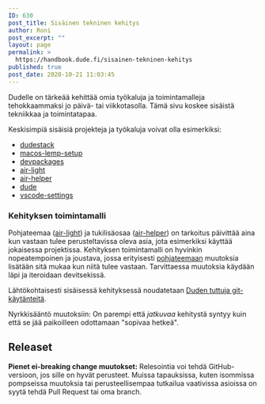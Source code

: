 ```yaml
---
ID: 630
post_title: Sisäinen tekninen kehitys
author: Roni
post_excerpt: ""
layout: page
permalink: >
  https://handbook.dude.fi/sisainen-tekninen-kehitys
published: true
post_date: 2020-10-21 11:03:45
---
```

<!-- wp:paragraph -->
<p>Dudelle on tärkeää kehittää omia työkaluja ja toimintamalleja tehokkaammaksi jo päivä- tai viikkotasolla. Tämä sivu koskee sisäistä tekniikkaa ja toimintatapaa.</p>
<!-- /wp:paragraph -->

<!-- wp:paragraph -->
<p>Keskisimpiä sisäisiä projekteja ja työkaluja voivat olla esimerkiksi:</p>
<!-- /wp:paragraph -->

<!-- wp:list -->
<ul><li><a class="github" href="https://github.com/digitoimistodude/dudestack">dudestack</a></li><li><a class="github" href="https://github.com/digitoimistodude/macos-lemp-setup">macos-lemp-setup</a></li><li><a href="https://github.com/digitoimistodude/devpackages">devpackages</a></li><li><a class="github" href="https://github.com/digitoimistodude/air-light">air-light</a></li><li><a class="github" href="https://github.com/digitoimistodude/air-helper">air-helper</a></li><li><a class="github" href="https://github.com/digitoimistodude/dude">dude</a></li><li><a class="github" href="https://github.com/ronilaukkarinen/vscode-settings">vscode-settings</a></li></ul>
<!-- /wp:list -->

<!-- wp:heading {"level":3} -->
<h3>Kehityksen toimintamalli</h3>
<!-- /wp:heading -->

<!-- wp:paragraph -->
<p>Pohjateemaa (<a class="github" href="https://github.com/digitoimistodude/air-light">air-light</a>) ja tukilisäosaa (<a class="github" href="https://github.com/digitoimistodude/air-helper">air-helper</a>) on tarkoitus päivittää aina kun vastaan tulee perusteltavissa oleva asia, jota esimerkiksi käyttää jokaisessa projektissa. Kehityksen toimintamalli on hyvinkin nopeatempoinen ja joustava, jossa erityisesti <a href="https://github.com/digitoimistodude/air-light">pohjateemaan</a> muutoksia lisätään sitä mukaa kun niitä tulee vastaan. Tarvittaessa muutoksia käydään läpi ja iteroidaan devitsekissä.</p>
<!-- /wp:paragraph -->

<!-- wp:paragraph -->
<p>Lähtökohtaisesti sisäisessä kehityksessä noudatetaan <a href="https://handbook.dude.fi/wordpress-kehitys/git-open-source">Duden tuttuja git-käytänteitä</a>.</p>
<!-- /wp:paragraph -->

<!-- wp:paragraph -->
<p>Nyrkkisääntö muutoksiin: On parempi että <em>jatkuvaa</em> kehitystä syntyy kuin että se jää paikoilleen odottamaan "sopivaa hetkeä".</p>
<!-- /wp:paragraph -->

<!-- wp:heading -->
<h2>Releaset</h2>
<!-- /wp:heading -->

<!-- wp:paragraph -->
<p><strong>Pienet ei-breaking change muutokset:</strong> Relesointia voi tehdä GitHub-versioon, jos sille on hyvät perusteet. Muissa tapauksissa, kuten isommissa pompseissa muutoksia tai perusteellisempaa tutkailua vaativissa asioissa on syytä tehdä Pull Request tai oma branch.</p>
<!-- /wp:paragraph -->